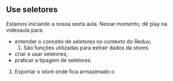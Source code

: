 ## Use seletores

Estamos iniciando a nossa sexta aula. Nesse momento, dê play na videoaula para: 

- entender o conceito de seletores no contexto do Redux;
  1. São funções utilizadas para extrair dados da stores
- criar e usar seletores;
- praticar a tipagem de seletores.


1. Exportar o store onde fica armazenado o 